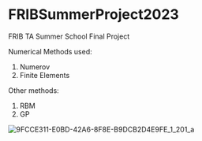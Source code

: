 # FRIBSummerProject2023
FRIB TA Summer School Final Project

Numerical Methods used:
1) Numerov
2) Finite Elements

Other methods:
1) RBM
2) GP


![9FCCE311-E0BD-42A6-8F8E-B9DCB2D4E9FE_1_201_a](https://github.com/sudhanvalalit/FRIBSummerProject2023/assets/70040511/04b79a5d-479b-40f2-bbd3-5a595c12f42a)
